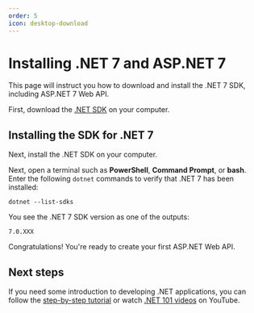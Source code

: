 ```yaml
---
order: 5
icon: desktop-download
---
```

# Installing .NET 7 and ASP.NET 7

This page will instruct you how to download and install the .NET 7 SDK, including ASP.NET 7 Web API.

First, download the [.NET SDK](https://dotnet.microsoft.com/download/dotnet) on your computer.

## Installing the SDK for .NET 7

Next, install the .NET SDK on your computer.

Next, open a terminal such as **PowerShell**, **Command Prompt**, or **bash**. Enter the following `dotnet` commands to verify that .NET 7 has been installed:

```dotnetcli
dotnet --list-sdks
```

You see the .NET 7 SDK version as one of the outputs:

```output
7.0.XXX
```

Congratulations! You're ready to create your first ASP.NET Web API.

## Next steps

If you need some introduction to developing .NET applications, you can follow the [step-by-step tutorial](https://docs.microsoft.com/en-us/aspnet/mvc/overview/getting-started/introduction/getting-started) or watch [.NET 101 videos](https://www.youtube.com/playlist?list=PLdo4fOcmZ0oWoazjhXQzBKMrFuArxpW80) on YouTube.